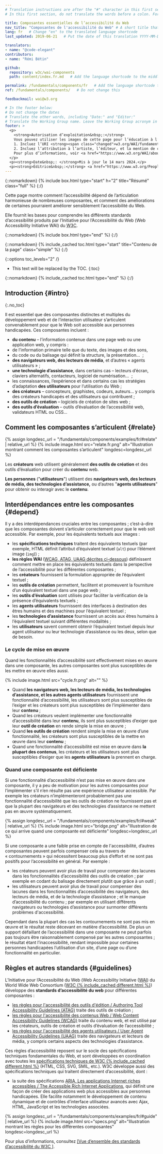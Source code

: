```yaml
---
# Translation instructions are after the "#" character in this first section. They are comments that do not show up in the web page. You do not need to translate the instructions after "#".
# In this first section, do not translate the words before a colon. For example, do not translate "title:". Do translate the text after "title:"

title: Composantes essentielles de l’accessibilité du Web
nav_title: "Composantes de l'accessibilité du Web" # A short title that is used in the navigation
lang: fr   # Change "en" to the translated language shortcode
last_updated: 2019-06-21   # Put the date of this translation YYYY-MM-DD (with month in the middle)

translators:
- name: "@code-elegant"
contributors:
- name: "Rémi Bétin"

github:
  repository: w3c/wai-components
  path: content/index.fr.md   # Add the language shortcode to the middle of the filename, for example content/index.fr.md

permalink: /fundamentals/components/fr   # Add the language shortcode to the end; for example /path/to/file/fr
ref: /fundamentals/components/   # Do not change this

feedbackmail: wai@w3.org

# In the footer below:
# Do not change the dates
# Translate the other words, including "Date:" and "Editor:"
# Translate the Working Group name. Leave the Working Group acronym in English.
footer: >
  <p>
    <strong>Autorisation d’exploitation&nbsp;:</strong>
    Vous pouvez utiliser les images de cette page pour l’éducation à l’accessibilité et sa sensibilisation si vous&nbsp;:<br>
    1. Incluez l’URI <strong><span class="changed">w3.org/WAI/fundamentals/components/</span> <em>en évidence</em></strong> à proximité de l’image, et <br>
    2. Incluez l’attribution à l’artiste, l’éditeur, et la mention de copyright dans tous les travaux publiés ou diffusés&nbsp;:<br><cite>Image par Michael Duffy, depuis&nbsp;: Essential Components of Web  Accessibility. Éditrice S. L. Henry. Copyright W3C <sup>®</sup> (MIT, ERCIM, Keio, Beihang). w3.org/WAI/fundamentals/components/</cite><br>
    Pour plus d’informations, voir <a href="https://www.w3.org/WAI/about/using-wai-material/" lang="en" hreflang="en">Using WAI Materials (en anglais)</a>.
  </p>
  <p><strong>Date&nbsp;: </strong>Mis à jour le 14 mars 2024.</p>
  <p><strong>Éditrice&nbsp;:</strong> <a href="https://www.w3.org/People/Shawn" lang="en" hreflang="en">Shawn Lawton Henry</a>. Graphiste&nbsp;: Michael Duffy.</p>
---
```


{::nomarkdown}
{% include box.html type="start" h="2" title="Résumé" class="full" %}
{:/}
 
Cette page montre comment l’accessibilité dépend de l’articulation harmonieuse de nombreuses composantes, et comment des améliorations de certaines pourraient améliorer sensiblement l’accessibilité du Web.
 
Elle fournit les bases pour comprendre les différents standards d’accessibilité produits par l’Initiative pour l’Accessibilité du Web (<span lang="en">Web Accessibility Initiative WAI</span>) du <abbr title="World Wide Web Consortium">W3C</abbr>.
 
{::nomarkdown}
{% include box.html type="end" %}
{:/}
 
{::nomarkdown}
{% include_cached toc.html type="start" title="Contenu de la page" class="simple" %}
{:/}
 
{::options toc_levels="2" /}
 
-   This text will be replaced by the TOC.
{:toc}
 
{::nomarkdown}
{% include_cached toc.html type="end" %}
{:/}
 
 
## Introduction {#intro}
{:.no_toc}
 
Il est essentiel que des composantes distinctes et multiples du développement web et de l’interaction utilisateur s’articulent convenablement pour que le Web soit accessible aux personnes handicapées. Ces composantes incluent&nbsp;:
 
-   **du contenu** – l’information contenue dans une page web ou une application web, y compris&nbsp;:
  -   de l’information primaire telle que du texte, des images et des sons,
  -   du code ou du balisage qui définit la structure, la présentation… &nbsp;;
-   **des navigateurs web, des lecteurs de média**, et d’autres «&nbsp;agents utilisateurs&nbsp;»&nbsp;;
-   **une technologie d’assistance**, dans certains cas – lecteurs d’écran, claviers alternatifs, contacteurs, logiciel de numérisation… &nbsp;;
-   les connaissances, l’expérience et dans certains cas les stratégies d’adaptation **des utilisateurs** pour l’utilisation du Web&nbsp;;
-   **des créateurs** – concepteurs, graphistes, codeurs, auteurs… y compris des créateurs handicapés et des utilisateurs qui contribuent&nbsp;;
-   **des outils de création** – logiciels de création de sites web&nbsp;;
-   **des outils d’évaluation** – outils d’évaluation de l’accessibilité web, validateurs HTML ou CSS…
 
## Comment les composantes s’articulent {#relate}

{% assign longdesc_url = "/fundamentals/components/examples/fr/#relate" | relative_url %}
{% include image.html src="relate.fr.png" alt="Illustration montrant comment les composantes s’articulent" longdesc=longdesc_url %}

Les **créateurs** web utilisent généralement **des outils de création** et des outils d’évaluation pour créer du **contenu** web.
 
**Les personnes** ("**utilisateurs**") utilisent des **navigateurs web, des lecteurs de média, des technologies d’assistance,** ou d’autres "**agents utilisateurs**" pour obtenir ou interagir avec le **contenu**.
 
## Interdépendances entre les composantes {#depend}
 
Il y a des interdépendances cruciales entre les composantes&nbsp;; c’est-à-dire que les composantes doivent s’articuler correctement pour que le web soit accessible. Par exemple, pour les équivalents textuels aux images&nbsp;:
 
-   les **spécifications techniques** traitent des équivalents textuels (par exemple, HTML définit l’attribut d’équivalent textuel (`alt`) pour l’élément image (`img`))&nbsp;;
-   **les règles WAI** ([WCAG, ATAG, UAAG décrites ci-dessous](#guidelines)) définissent comment mettre en place les équivalents textuels dans la perspective de l’accessibilité pour les différentes composantes&nbsp;;
-   les **créateurs** fournissent la formulation appropriée de l’équivalent textuel&nbsp;;
-   les **outils de création** permettent, facilitent et promeuvent la fourniture d’un équivalent textuel dans une page web&nbsp;;
-   les **outils d’évaluation** sont utilisés pour faciliter la vérification de la présence d’équivalents textuels&nbsp;;
-   les **agents utilisateurs** fournissent des interfaces à destination des êtres humains et des machines pour l’équivalent textuel&nbsp;;
-   les **technologies d’assistance** fournissent un accès aux êtres humains à l’équivalent textuel suivant différentes modalités&nbsp;;
-   les **utilisateurs** savent comment obtenir l’équivalent textuel depuis leur agent utilisateur ou leur technologie d’assistance ou les deux, selon que de besoin.
 
### Le cycle de mise en œuvre
 
Quand les fonctionnalités d’accessibilité sont effectivement mises en œuvre dans une composante, les autres composantes sont plus susceptibles de les mettre en œuvre elles aussi.

{% include image.html src="cycle.fr.png" alt="" %}
 
- Quand **les navigateurs web, les lecteurs de média, les technologies d’assistance, et les autres agents utilisateurs** fournissent une fonctionnalité d’accessibilité, les utilisateurs sont plus susceptibles de l’exiger  et les créateurs sont plus susceptibles de l’implémenter dans leur **contenu**&nbsp;;
- Quand les créateurs veulent implémenter une fonctionnalité d’accessibilité dans leur **contenu**, ils sont plus susceptibles d’exiger que leur **outil de création** en rende simple la mise en œuvre&nbsp;;
- Quand **les outils de création** rendent simple la mise en œuvre d’une fonctionnalité, les créateurs sont plus susceptibles de la mettre en œuvre dans leur **contenu**&nbsp;;
- Quand une fonctionnalité d’accessibilité est mise en œuvre dans  **la plupart des contenus**, les créateurs et les utilisateurs sont plus susceptibles d’exiger que les **agents utilisateurs** la prennent en charge.
 
### Quand une composante est déficiente
 
Si une fonctionnalité d’accessibilité n’est pas mise en œuvre dans une composante, il y a peu de motivation pour les autres composantes pour l’implémenter s’il n’en résulte pas une expérience utilisateur accessible. Par exemple les créateurs n’implémenteront probablement pas une fonctionnalité d’accessibilité que les outils de création ne fournissent pas et que la plupart des navigateurs et des technologies d’assistance ne mettent pas en œuvre systématiquement.

{% assign longdesc_url = "/fundamentals/components/examples/fr/#weak" | relative_url %}
{% include image.html src="bridge.png" alt="Illustration de ce qui arrive quand une composante est déficiente" longdesc=longdesc_url %}

Si une composante a une faible prise en compte de l'accessibilité, d’autres composantes peuvent parfois compenser cela au travers de «&nbsp;contournements&nbsp;» qui nécessitent beaucoup plus d’effort et ne sont pas positifs pour l’accessibilité en général. Par exemple&nbsp;:
 
-   les créateurs peuvent avoir plus de travail pour compenser des lacunes dans les fonctionnalités d’accessibilité des outils de création&nbsp;; par exemple en codant du balisage directement plutôt que grâce à un outil&nbsp;;
-   les utilisateurs peuvent avoir plus de travail pour compenser des lacunes dans les fonctionnalités d’accessibilité des navigateurs, des lecteurs de média, et de la technologie d’assistance&nbsp;; et le manque d’accessibilité du contenu&nbsp;; par exemple en utilisant différents navigateurs ou technologies d’assistance pour surmonter différents problèmes d'accessibilité.
 
Cependant dans la plupart des cas les contournements ne sont pas mis en œuvre et le résultat reste décevant en matière  d’accessibilité. De plus un support défaillant de l’accessibilité dans une composante ne peut parfois pas toujours être raisonnablement compensé par les autres composantes&nbsp;; le résultat étant l’inaccessibilité, rendant impossible pour certaines personnes handicapées l’utilisation d’un site, d’une page ou d’une fonctionnalité en particulier.
 
## Règles et autres standards {#guidelines}
 
L’Initiative pour l’Accessibilité du Web (<span lang="en">Web Accessibility Initiative</span> ([WAI](https://www.w3.org/WAI/)) du <span lang="en">World Wide Web Consortium</span> ([W3C {% include_cached different.html %}](https://www.w3.org/)) développe des **standards d’accessibilité du web** pour différentes composantes&nbsp;:
 
-   [les règles pour l'accessibilité des outils d'édition / <span lang="en">Authoring Tool Accessibility Guidelines</span> (ATAG)](/standards-guidelines/atag/) traite des outils de création&nbsp;;
-   [les règles pour l'accessibilité des contenus Web / <span lang="en">Web Content Accessibility Guidelines</span> (WCAG)](/standards-guidelines/wcag/) traite du contenu web, et est utilisé par les créateurs, outils de création et outils d’évaluation de l’accessibilité&nbsp;;
-   [les règles pour l'accessibilité des agents utilisateurs / <span lang="en">User Agent Accessibility Guidelines</span> (UAAG)](/standards-guidelines/uaag/) traite des navigateurs et lecteurs de média, y compris certains aspects des technologies d’assistance.
 
Ces règles d’accessibilité reposent sur le socle des spécifications techniques fondamentales du Web, et sont développées en coordination avec toutes les <a href="https://www.w3.org/TR/">spécifications techniques de W3C {% include_cached different.html %}</a> (HTML, CSS, SVG, SMIL, etc.). W3C développe aussi des spécifications techniques qui traitent directement d’accessibilité, dont&nbsp;:
 
* la suite des spécifications [ARIA, Les applications Internet riches accessibles / <span lang="en">The Accessible Rich Internet Applications</span>](/standards-guidelines/aria/), qui définit une façon de créer des applications web plus accessibles aux personnes handicapées. Elle facilite notamment le développement de contenu dynamique et de contrôles d’interface utilisateur avancés avec Ajax, HTML, JavaScript et les technologies associées.

{% assign longdesc_url = "/fundamentals/components/examples/fr/#guide" | relative_url %}
{% include image.html src="specs.png" alt="Illustration  montrant les règles pour les différentes composantes" longdesc=longdesc_url %}

Pour plus d’informations, consultez [[Vue d’ensemble des standards d’accessibilité du W3C
]](/standards-guidelines/).

